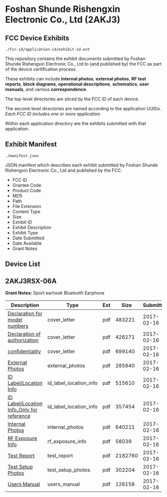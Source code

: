 # Foshan Shunde Rishengxin Electronic Co., Ltd (2AKJ3)
## FCC Device Exhibits

```
./fcc-id/application-id/exhibit-id.ext
```

This repository contains the exhibit documents submitted by Foshan Shunde Rishengxin Electronic Co., Ltd to (and published by) the FCC as part of the device certification process.

These exhibits can include **internal photos**, **external photos**, **RF test reports**, **block diagrams**, **operational descriptions**, **schematics**, **user manuals**, and various **correspondence**.

The top-level directories are sliced by the FCC ID of each device.

The second-level directories are named according to the application UUIDs. *Each FCC ID includes one or more application.*

Within each application directory are the exhibits submitted with that application. 

## Exhibit Manifest

```
./manifest.json
```

JSON manifest which describes each exhibit submitted by Foshan Shunde Rishengxin Electronic Co., Ltd and published by the FCC.

- FCC ID
- Grantee Code
- Product Code
- MD5
- Path
- File Extension
- Content Type
- Size
- Exhibit ID
- Exhibit Description
- Exhibit Type
- Date Submitted
- Date Available
- Grant Notes

## Device List
## 2AKJ3RSX-06A
**Grant Notes:** Sport earhook Bluetooth Earphone

| Description | Type | Ext | Size | Submitted | Available |
| ----------- | ---- | --- | ---- | --------- | --------- |
| [Declaration for model numbers](2AKJ3RSX-06A/a66ee763421514c9be17b7355e70f966/3285203.pdf) | cover_letter | pdf | 483221 | 2017-02-16 | 2017-02-27 |
| [Declaration of authorization](2AKJ3RSX-06A/a66ee763421514c9be17b7355e70f966/3285204.pdf) | cover_letter | pdf | 426271 | 2017-02-16 | 2017-02-27 |
| [confidentiality](2AKJ3RSX-06A/a66ee763421514c9be17b7355e70f966/3285205.pdf) | cover_letter | pdf | 699140 | 2017-02-16 | 2017-02-27 |
| [External Photos](2AKJ3RSX-06A/a66ee763421514c9be17b7355e70f966/3285212.pdf) | external_photos | pdf | 285940 | 2017-02-16 | 2017-02-27 |
| [ID Label/Location Info](2AKJ3RSX-06A/a66ee763421514c9be17b7355e70f966/3285214.pdf) | id_label_location_info | pdf | 515610 | 2017-02-16 | 2017-02-27 |
| [ID Label/Location Info_Only for reference](2AKJ3RSX-06A/a66ee763421514c9be17b7355e70f966/3019451.pdf) | id_label_location_info | pdf | 357454 | 2017-02-16 | 2017-02-27 |
| [Internal Photos](2AKJ3RSX-06A/a66ee763421514c9be17b7355e70f966/3285213.pdf) | internal_photos | pdf | 640211 | 2017-02-16 | 2017-02-27 |
| [RF Exposure Info](2AKJ3RSX-06A/a66ee763421514c9be17b7355e70f966/3285206.pdf) | rf_exposure_info | pdf | 58039 | 2017-02-16 | 2017-02-27 |
| [Test Report](2AKJ3RSX-06A/a66ee763421514c9be17b7355e70f966/3285207.pdf) | test_report | pdf | 2182760 | 2017-02-16 | 2017-02-27 |
| [Test Setup Photos](2AKJ3RSX-06A/a66ee763421514c9be17b7355e70f966/3285216.pdf) | test_setup_photos | pdf | 302204 | 2017-02-16 | 2017-02-27 |
| [Users Manual](2AKJ3RSX-06A/a66ee763421514c9be17b7355e70f966/3285217.pdf) | users_manual | pdf | 126158 | 2017-02-16 | 2017-02-27 |
